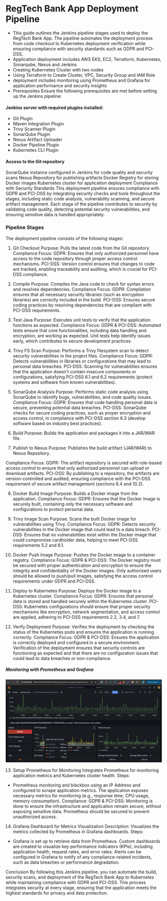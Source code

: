 # RegTech Bank App Deployment Pipeline
- This guide outlines the Jenkins pipeline stages used to deploy the RegTech Bank App. The pipeline automates the deployment process from code checkout to Kubernetes deployment verification while ensuring compliance with security standards such as GDPR and PCI-DSS.
- Application deployment includes AWS EKS, EC2, Terraform, Kubernetes, Sonarqube, Nexus and Jenkins
- Creating Kubernetes Cluster with two nodes
- Using Terraform to Create Cluster, VPC, Security Group and IAM Role
- deployment includes monitoring using Prometheus and Grafana for application performance and security insights
- Prerequisites
Ensure the following prerequisites are met before setting up the Jenkins pipeline:

#### Jenkins server with required plugins installed:
- Git Plugin
- Maven Integration Plugin
- Trivy Scanner Plugin
- SonarQube Plugin
- Nexus Artifact Uploader
- Docker Pipeline Plugin
- Kubernetes CLI Plugin
#### Access to the Git repository
SonarQube instance configured in Jenkins for code quality and security scans
Nexus Repository for publishing artifacts
Docker Registry for storing Docker images
Kubernetes cluster for application deployment
Compliance with Security Standards
This deployment pipeline ensures compliance with GDPR and PCI-DSS by integrating security checks and tools throughout the stages, including static code analysis, vulnerability scanning, and secure artifact management. Each stage of the pipeline contributes to security by validating code quality, detecting potential security vulnerabilities, and ensuring sensitive data is handled appropriately.

### Pipeline Stages
The deployment pipeline consists of the following stages:

1. Git Checkout
Purpose: Pulls the latest code from the Git repository.
Compliance Focus:
GDPR: Ensures that only authorized personnel have access to the code repository through proper access control mechanisms.
PCI-DSS: Version control ensures that changes to code are tracked, enabling traceability and auditing, which is crucial for PCI-DSS compliance.

2. Compile
Purpose: Compiles the Java code to check for syntax errors and resolves dependencies.
Compliance Focus:
GDPR: Compilation ensures that all necessary security libraries (such as encryption libraries) are correctly included in the build.
PCI-DSS: Ensures secure coding practices by resolving dependencies that are compliant with PCI-DSS requirements.

3. Test Java
Purpose: Executes unit tests to verify that the application functions as expected.
Compliance Focus:
GDPR & PCI-DSS: Automated tests ensure that core functionalities, including data handling and encryption, are working as expected. Unit tests help identify issues early, which contributes to secure development practices.

4. Trivy FS Scan
Purpose: Performs a Trivy filesystem scan to detect security vulnerabilities in the project files.
Compliance Focus:
GDPR: Detects vulnerabilities in libraries or configurations that may lead to personal data breaches.
PCI-DSS: Scanning for vulnerabilities ensures that the application doesn't contain insecure components or configurations, satisfying PCI-DSS 6.1 and 6.2 requirements (protect systems and software from known vulnerabilities).

5. SonarQube Analysis
Purpose: Performs static code analysis using SonarQube to identify bugs, vulnerabilities, and code quality issues.
Compliance Focus:
GDPR: Ensures that code handling personal data is secure, preventing potential data breaches.
PCI-DSS: SonarQube checks for secure coding practices, such as proper encryption and access control, in compliance with PCI-DSS section 6.3 (develop software based on industry best practices).

6. Build
Purpose: Builds the application and packages it into a JAR/WAR file.

7. Publish to Nexus
Purpose: Publishes the build artifact (JAR/WAR) to Nexus Repository.

Compliance Focus:
GDPR: The artifact repository is secured with role-based access control to ensure that only authorized personnel can upload or download artifacts.
PCI-DSS: By publishing to a repository, the artifacts are version-controlled and audited, ensuring compliance with the PCI-DSS requirement of secure artifact management (sections 6.4 and 10.2).

8. Docker Build Image
Purpose: Builds a Docker image from the application.
Compliance Focus:
GDPR: Ensures that the Docker image is securely built, containing only the necessary software and configurations to protect personal data.

9. Trivy Image Scan
Purpose: Scans the built Docker image for vulnerabilities using Trivy.
Compliance Focus:
GDPR: Detects security vulnerabilities in the Docker image that could lead to a data breach.
PCI-DSS: Ensures that no vulnerabilities exist within the Docker image that could compromise cardholder data, helping to meet PCI-DSS requirements 5.2 and 6.1.

10. Docker Push Image
Purpose: Pushes the Docker image to a container registry.
Compliance Focus:
GDPR & PCI-DSS: The Docker registry must be secured with proper authentication and encryption to ensure the integrity and confidentiality of the Docker images. Only authorized users should be allowed to push/pull images, satisfying the access control requirements under GDPR and PCI-DSS.

11. Deploy to Kubernetes
Purpose: Deploys the Docker image to a Kubernetes cluster.
Compliance Focus:
GDPR: Ensures that personal data is stored and handled securely within the Kubernetes cluster.
PCI-DSS: Kubernetes configurations should ensure that proper security mechanisms like encryption, network segmentation, and access control are applied, adhering to PCI-DSS requirements 2.2, 3.4, and 7.

12. Verify Deployment
Purpose: Verifies the deployment by checking the status of the Kubernetes pods and ensures the application is running correctly.
Compliance Focus:
GDPR & PCI-DSS: Ensures the application is correctly deployed and configured in a secure environment. Verification of the deployment ensures that security controls are functioning as expected and that there are no configuration issues that could lead to data breaches or non-compliance.
##### Monitoring with Prometheus and Grafana

![Grafana Monitoring](./terraform/moni.png)

13. Setup Prometheus for Monitoring
Integrates Prometheus for monitoring application metrics and Kubernetes cluster health.
 Steps:
- Prometheus monitoring and blackbox using an IP Address and configured to scrape application metrics.
The application exposes necessary metrics for monitoring (e.g., response time, CPU usage, memory consumption).
Compliance:
GDPR & PCI-DSS: Monitoring is done to ensure the infrastructure and application remain secure, without exposing sensitive data. Prometheus should be secured to prevent unauthorized access.
14. Grafana Dashboard for Metrics Visualization
Description: Visualizes the metrics collected by Prometheus in Grafana dashboards.
  Steps:
- Grafana is set up to retrieve data from Prometheus.
Custom dashboards are created to visualize key performance indicators (KPIs), including application health, request rates, and error rates.
Alerts can be configured in Grafana to notify of any compliance-related incidents, such as data breaches or performance degradation.

Conclusion
By following this Jenkins pipeline, you can automate the build, security scans, and deployment of the RegTech Bank App to Kubernetes while maintaining compliance with GDPR and PCI-DSS. This process integrates security at every stage, ensuring that the application meets the highest standards for privacy and data protection.

